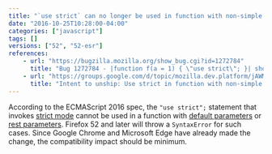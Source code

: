 ```yaml
---
title: "`use strict` can no longer be used in function with non-simple parameters"
date: "2016-10-25T10:28:00-04:00"
categories: ["javascript"]
tags: []
versions: ["52", "52-esr"]
references:
    - url: "https://bugzilla.mozilla.org/show_bug.cgi?id=1272784"
      title: "Bug 1272784 - |function f(a = 1) { \"use strict\"; }| should throw Early Error."
    - url: "https://groups.google.com/d/topic/mozilla.dev.platform/jAWMy-W_AaY/discussion"
      title: "Intent to unship: Use strict in function with non-simple parameters"
---
```

According to the ECMAScript 2016 spec, the `"use strict";` statement that invokes [strict mode](https://developer.mozilla.org/docs/Web/JavaScript/Reference/Strict_mode) cannot be used in a function with [default parameters](https://developer.mozilla.org/docs/Web/JavaScript/Reference/Functions/Default_parameters) or [rest parameters](https://developer.mozilla.org/docs/Web/JavaScript/Reference/Functions/rest_parameters). Firefox 52 and later will throw a `SyntaxError` for such cases. Since Google Chrome and Microsoft Edge have already made the change, the compatibility impact should be minimum.
